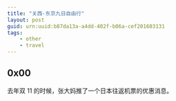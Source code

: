 ```yaml
---
title: "关西-东京九日自由行"
layout: post
guid: urn:uuid:b87da13a-a4dd-402f-b06a-cef201603131
tags:
    - other
    - travel
---
```


## 0x00 ##
去年双 11 的时候，张大妈推了一个日本往返机票的优惠消息。
